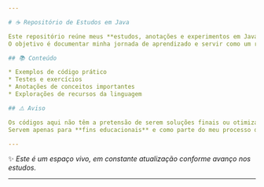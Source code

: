 ```yaml
---

# ☕ Repositório de Estudos em Java

Este repositório reúne meus **estudos, anotações e experimentos em Java**.
O objetivo é documentar minha jornada de aprendizado e servir como um registro de evolução.

## 📚 Conteúdo

* Exemplos de código prático
* Testes e exercícios
* Anotações de conceitos importantes
* Explorações de recursos da linguagem

## ⚠️ Aviso

Os códigos aqui não têm a pretensão de serem soluções finais ou otimizadas.
Servem apenas para **fins educacionais** e como parte do meu processo de aprendizado.

---
```


✨ *Este é um espaço vivo, em constante atualização conforme avanço nos estudos.*

---

